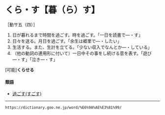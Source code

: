 # くら・す【暮（ら）す】

［動サ五（四）］
1. 日が暮れるまで時間を過ごす。時を過ごす。「一日を読書で―・す」
2. 日々を送る。月日を過ごす。「余生は郷里で―・したい」
3. 生活する。また、生計を立てる。「少ない収入でなんとか―・している」
4. （他の動詞の連用形に付いて）一日中その事をし続ける意を表す。「遊び―・す」「泣き―・す」
    

\[可能\]**くらせる**

#### 類語

-   [過ごす(すごす)](すごす（過ごす）)

---
`https://dictionary.goo.ne.jp/word/%E6%9A%AE%E3%81%99/`